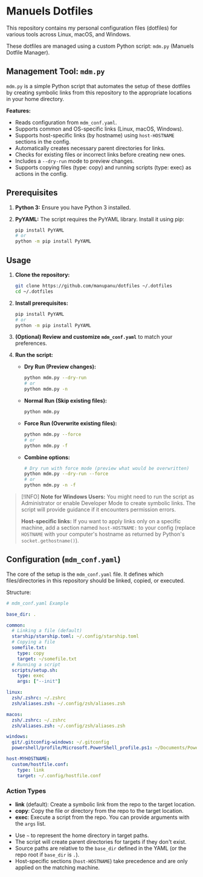 # Manuels Dotfiles

This repository contains my personal configuration files (dotfiles) for various tools across Linux, macOS, and Windows.

These dotfiles are managed using a custom Python script: `mdm.py` (Manuels Dotfile Manager).

## Management Tool: `mdm.py`

`mdm.py` is a simple Python script that automates the setup of these dotfiles by creating symbolic links from this repository to the appropriate locations in your home directory.

**Features:**

* Reads configuration from `mdm_conf.yaml`.
* Supports common and OS-specific links (Linux, macOS, Windows).
* Supports host-specific links (by hostname) using `host-HOSTNAME` sections in the config.
* Automatically creates necessary parent directories for links.
* Checks for existing files or incorrect links before creating new ones.
* Includes a `--dry-run` mode to preview changes.
* Supports copying files (type: copy) and running scripts (type: exec) as actions in the config.

## Prerequisites

1. **Python 3:** Ensure you have Python 3 installed.
2. **PyYAML:** The script requires the PyYAML library. Install it using pip:

    ```bash
    pip install PyYAML
    # or
    python -m pip install PyYAML
    ```

## Usage

1. **Clone the repository:**

    ```bash
    git clone https://github.com/manupanu/dotfiles ~/.dotfiles
    cd ~/.dotfiles
    ```

2. **Install prerequisites:**

    ```bash
    pip install PyYAML
    # or
    python -m pip install PyYAML
    ```

3. **(Optional) Review and customize `mdm_conf.yaml`** to match your preferences.
4. **Run the script:**
    * **Dry Run (Preview changes):**

        ```bash
        python mdm.py --dry-run
        # or
        python mdm.py -n
        ```

    * **Normal Run (Skip existing files):**

        ```bash
        python mdm.py
        ```

    * **Force Run (Overwrite existing files):**

        ```bash
        python mdm.py --force
        # or
        python mdm.py -f
        ```

    * **Combine options:**

        ```bash
        # Dry run with force mode (preview what would be overwritten)
        python mdm.py --dry-run --force
        # or
        python mdm.py -n -f
        ```
> [!INFO]
> **Note for Windows Users:** You might need to run the script as Administrator or enable Developer Mode to create symbolic links. The script will provide guidance if it encounters permission errors. 
> 
> **Host-specific links:** If you want to apply links only on a specific machine, add a section named `host-HOSTNAME:` to your config (replace `HOSTNAME` with your computer's hostname as returned by Python's `socket.gethostname()`).
    
## Configuration (`mdm_conf.yaml`)

The core of the setup is the `mdm_conf.yaml` file. It defines which files/directories in this repository should be linked, copied, or executed.

Structure:

```yaml
# mdm_conf.yaml Example

base_dir: .

common:
  # Linking a file (default)
  starship/starship.toml: ~/.config/starship.toml
  # Copying a file
  somefile.txt:
    type: copy
    target: ~/somefile.txt
  # Running a script
  scripts/setup.sh:
    type: exec
    args: ["--init"]

linux:
  zsh/.zshrc: ~/.zshrc
  zsh/aliases.zsh: ~/.config/zsh/aliases.zsh

macos:
  zsh/.zshrc: ~/.zshrc
  zsh/aliases.zsh: ~/.config/zsh/aliases.zsh

windows:
  git/.gitconfig-windows: ~/.gitconfig
  powershell/profile/Microsoft.PowerShell_profile.ps1: ~/Documents/PowerShell/Microsoft.PowerShell_profile.ps1

host-MYHOSTNAME:
  custom/hostfile.conf:
    type: link
    target: ~/.config/hostfile.conf
```

### Action Types

- **link** (default): Create a symbolic link from the repo to the target location.
- **copy**: Copy the file or directory from the repo to the target location.
- **exec**: Execute a script from the repo. You can provide arguments with the `args` list.

* Use `~` to represent the home directory in target paths.
* The script will create parent directories for targets if they don't exist.
* Source paths are relative to the `base_dir` defined in the YAML (or the repo root if `base_dir` is `.`).
* Host-specific sections (`host-HOSTNAME`) take precedence and are only applied on the matching machine.
